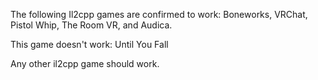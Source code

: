 The following Il2cpp games are confirmed to work: Boneworks, VRChat, Pistol Whip, The Room VR, and Audica. 

This game doesn't work: Until You Fall

Any other il2cpp game should work.
